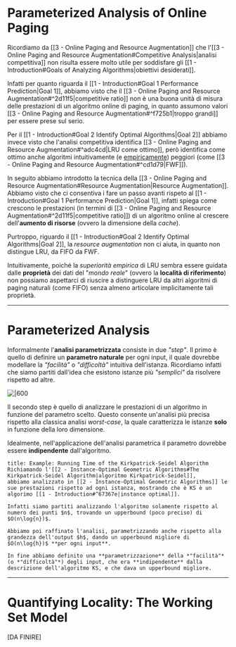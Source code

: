 # Parameterized Analysis of Online Paging
Ricordiamo da [[3 - Online Paging and Resource Augmentation]] che l'[[3 - Online Paging and Resource Augmentation#Competitive Analysis|analisi competitiva]] non risulta essere molto utile per soddisfare gli [[1 - Introduction#Goals of Analyzing Algorithms|obiettivi desiderati]].

Infatti per quanto riguarda il [[1 - Introduction#Goal 1 Performance Prediction|Goal 1]], abbiamo visto che il [[3 - Online Paging and Resource Augmentation#^2d11f5|competitive ratio]] non è una buona unità di misura delle prestazioni di un algoritmo online di paging, in quanto assumono valori [[3 - Online Paging and Resource Augmentation#^f725b1|troppo grandi]] per essere prese sul serio.

Per il [[1 - Introduction#Goal 2 Identify Optimal Algorithms|Goal 2]] abbiamo invece visto che l'analisi competitiva identifica [[3 - Online Paging and Resource Augmentation#^adc4cd|LRU come ottimo]], però identifica come ottimo anche algoritmi intuitivamente (e <u>empiricamente</u>) peggiori (come [[3 - Online Paging and Resource Augmentation#^cd1d79|FWF]]).

In seguito abbiamo introdotto la tecnica della [[3 - Online Paging and Resource Augmentation#Resource Augmentation|Resource Augmentation]].
Abbiamo visto che ci consentiva i fare un passo avanti rispeto al [[1 - Introduction#Goal 1 Performance Prediction|Goal 1]], infatti spiega come crescono le prestazioni (in termini di [[3 - Online Paging and Resource Augmentation#^2d11f5|competitive ratio]]) di un algoritmo online al crescere dell'**aumento di risorse** (ovvero la dimensione della *cache*).

Purtroppo, riguardo il [[1 - Introduction#Goal 2 Identify Optimal Algorithms|Goal 2]], la *resource augmentation* non ci aiuta, in quanto non distingue LRU, da FIFO da FWF.

Intuitivamente, poiché la *superiorità empirica* di LRU sembra essere guidata dalle **proprietà** dei dati del "*mondo reale*" (ovvero la **località di riferimento**) non possiamo aspettarci di riuscire a distinguere LRU da altri algoritmi di paging naturali (come FIFO) senza almeno articolare implicitamente tali proprietà.

-----------
# Parameterized Analysis
Informalmente l'**analisi parametrizzata** consiste in due *"step"*.
Il primo è quello di definire un **parametro naturale** per ogni input, il quale dovrebbe modellare la *"facilità"* o *"difficoltà"* intuitiva dell'istanza.
Ricordiamo infatti che siamo partiti dall'idea che esistono istanze più *"semplici"* da risolvere rispetto ad altre.

![|600](BWA_04_1.png)

Il secondo step è quello di analizzare le prestazioni di un algoritmo in funzione del parametro scelto.
Questo consente un'analisi più precisa rispetto alla classica analisi *worst-case*, la quale caratterizza le istanze **solo** in funzione della loro dimensione.

Idealmente, nell'applicazione dell'analisi parametrica il parametro dovrebbe essere **indipendente** dall'algoritmo.

```ad-example
title: Example: Running Time of the Kirkpatrick-Seidel Algorithm
Richiamando l'[[2 - Instance-Optimal Geometric Algorithms#The Kirkpatrick-Seidel Algorithm|algoritmo Kirkpatrick-Seidel]], 
abbiamo analizzato in [[2 - Instance-Optimal Geometric Algorithms]] le sue prestazioni rispetto ad ogni istanza, mostrando che è KS è un algorimo [[1 - Introduction#^67367e|instance optimal]].

Infatti siamo partiti analizzando l'algoritmo solamente rispetto al numero dei punti $n$, trovando un upperbound (poco preciso) di $O(n\log{n})$.

Abbiamo poi raffinato l'analisi, parametrizzando anche rispetto alla grandezza dell'output $h$, dando un upperbound migliore di $O(n\log{h})$ **per ogni input**.

In fine abbiamo definito una **parametrizzazione** della *"facilità"* (o *"difficoltà"*) degli input, che era **indipendente** dalla descrizione dell'algoritmo KS, e che dava un upperbound migliore.
```

-------------
# Quantifying Locality: The Working Set Model
[DA FINIRE]